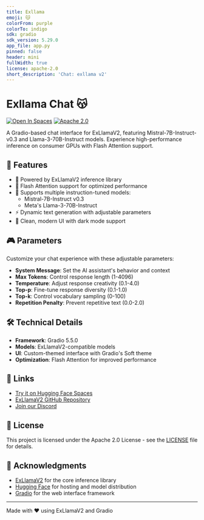 ```yaml
---
title: Exllama
emoji: 😽
colorFrom: purple
colorTo: indigo
sdk: gradio
sdk_version: 5.29.0
app_file: app.py
pinned: false
header: mini
fullWidth: true
license: apache-2.0
short_description: 'Chat: exllama v2'
---
```


# Exllama Chat 😽

[![Open In Spaces](https://img.shields.io/badge/🤗-Open%20in%20Spaces-blue.svg)](https://huggingface.co/spaces/pabloce/exllama)
[![Apache 2.0](https://img.shields.io/badge/License-Apache%202.0-blue.svg)](LICENSE)

A Gradio-based chat interface for ExLlamaV2, featuring Mistral-7B-Instruct-v0.3 and Llama-3-70B-Instruct models. Experience high-performance inference on consumer GPUs with Flash Attention support.

## 🌟 Features

- 🚀 Powered by ExLlamaV2 inference library
- 💨 Flash Attention support for optimized performance
- 🎯 Supports multiple instruction-tuned models:
  - Mistral-7B-Instruct v0.3
  - Meta's Llama-3-70B-Instruct
- ⚡ Dynamic text generation with adjustable parameters
- 🎨 Clean, modern UI with dark mode support

## 🎮 Parameters

Customize your chat experience with these adjustable parameters:

- **System Message**: Set the AI assistant's behavior and context
- **Max Tokens**: Control response length (1-4096)
- **Temperature**: Adjust response creativity (0.1-4.0)
- **Top-p**: Fine-tune response diversity (0.1-1.0)
- **Top-k**: Control vocabulary sampling (0-100)
- **Repetition Penalty**: Prevent repetitive text (0.0-2.0)

## 🛠️ Technical Details

- **Framework**: Gradio 5.5.0
- **Models**: ExLlamaV2-compatible models
- **UI**: Custom-themed interface with Gradio's Soft theme
- **Optimization**: Flash Attention for improved performance

## 🔗 Links

- [Try it on Hugging Face Spaces](https://huggingface.co/spaces/pabloce/exllama)
- [ExLlamaV2 GitHub Repository](https://github.com/turboderp/exllamav2)
- [Join our Discord](https://discord.gg/gmVgCk6X2x)

## 📝 License

This project is licensed under the Apache 2.0 License - see the [LICENSE](LICENSE) file for details.

## 🙏 Acknowledgments

- [ExLlamaV2](https://github.com/turboderp/exllamav2) for the core inference library
- [Hugging Face](https://huggingface.co/) for hosting and model distribution
- [Gradio](https://gradio.app/) for the web interface framework

---

Made with ❤️ using ExLlamaV2 and Gradio

